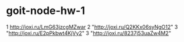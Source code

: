 # goit-node-hw-1

1 http://joxi.ru/LmG63jzcgMZwar
2 "http://joxi.ru/Q2KKx06syNgO12"
3 "http://joxi.ru/E2pPkbwt4KjVy2"
3 "http://joxi.ru/8237j53uaZw4M2"
